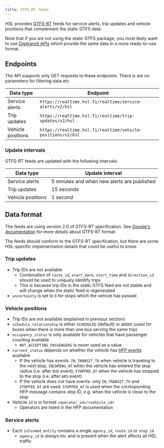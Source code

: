 ```yaml
---
title: GTFS-RT feeds
---
```


HSL provides [GTFS-RT](https://developers.google.com/transit/gtfs-realtime) feeds for service alerts, trip updates and vehicle positions that complement the static GTFS data.

Note that if you are not using the static GTFS package, you most likely want to use [Digitransit APIs](https://digitransit.fi/en/developers/) which provide the same data in a more ready-to-use format.

## Endpoints

The API supports only GET requests to these endpoints. There is are no parameters for filtering data etc.

| Data type         | Endpoint
|-------------------|----------------
| Service alerts    | `https://realtime.hsl.fi/realtime/service-alerts/v2/hsl`
| Trip updates      | `https://realtime.hsl.fi/realtime/trip-updates/v2/hsl`
| Vehicle positions | `https://realtime.hsl.fi/realtime/vehicle-positions/v2/hsl`

### Update intervals

GTFS-RT feeds are updated with the following intervals:

| Data type         | Update interval
|-------------------|----------------
| Service alerts    | 5 minutes and when new alerts are published
| Trip updates      | 15 seconds
| Vehicle positions | 1 second

## Data format

The feeds are using version 2.0 of GTFS-RT specification. See [Google's documentation](https://developers.google.com/transit/gtfs-realtime/reference) for more details about GTFS-RT format.

The feeds should conform to the GTFS-RT specification, but there are some HSL-specific implementation details that could be useful to know.

### Trip updates

* Trip IDs are not available
  * Combination of `route_id`, `start_date`, `start_time` and `direction_id` should be used to uniquely identify trips
  * This is because trip IDs in the static GTFS feed are not stable and will change when the static feed is regenerated
* `uncertainty` is set to `0` for stops which the vehicle has passed

### Vehicle positions

* Trip IDs are not available (explained in previous section)
* `schedule_relationship` is either `SCHEDULED` (default) or `ADDED` (used for buses when there is more than one bus serving the same trip)
* `occupancy_status` is only available for vehicles that have passenger counting available
  * `NOT_ACCEPTING_PASSENGERS` is never used as a value
* `current_status` depends on whether the vehicle has [HFP events](https://digitransit.fi/en/developers/apis/4-realtime-api/vehicle-positions/#event-types) available
  * If the vehicle has events: `IN_TRANSIT_TO` when vehicle is traveling to the next stop, `INCOMING_AT` when the vehicle has entered the stop radius (i.e. after `DUE` event), `STOPPED_AT` when the vehicle has stopped to the stop (i.e. after `ARS` event)
  * If the vehicle does not have events: only `IN_TRANSIT_TO` and `STOPPED_AT` are used. `STOPPED_AT` is used when the corresponding HFP message contains stop ID, e.g. when the vehicle is close to the stop
* Vehicle `id` is in format `<operator_id>/<vehicle_id>`
  * Operators are listed in the HFP documentation

### Service alerts
* Each `informed_entity` contains a single `agency_id`, `route_id` or `stop_id`
  * `agency_id` is always `HSL` and is present when the alert affects all HSL traffic
